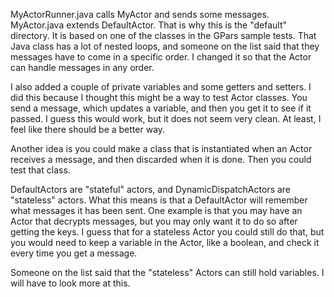 MyActorRunner.java calls MyActor and sends some messages.   
MyActor.java extends DefaultActor. That is why this is the "default" directory. It is based on one of the classes in the GPars sample tests. That Java class has a lot of nested loops, and someone on the list said that they messages have to come in a specific order. I changed it so that the Actor can handle messages in any order. 

I also added a couple of private variables and some getters and setters. I did this because I thought this might be a way to test Actor classes. You send a message, which updates a variable, and then you get it to see if it passed. I guess this would work, but it does not seem very clean. At least, I feel like there should be a better way.    

Another idea is you could make a class that is instantiated when an Actor receives a message, and then discarded when it is done. Then you could test that class.   

DefaultActors are "stateful" actors, and DynamicDispatchActors are "stateless" actors. What this means is that a DefaultActor will remember what messages it has been sent. One example is that you may have an Actor that decrypts messages, but you may only want it to do so after getting the keys. I guess that for a stateless Actor you could still do that, but you would need to keep a variable in the Actor, like a boolean, and check it every time you get a message.     

Someone on the list said that the "stateless" Actors can still hold variables. I will have to look more at this.      




